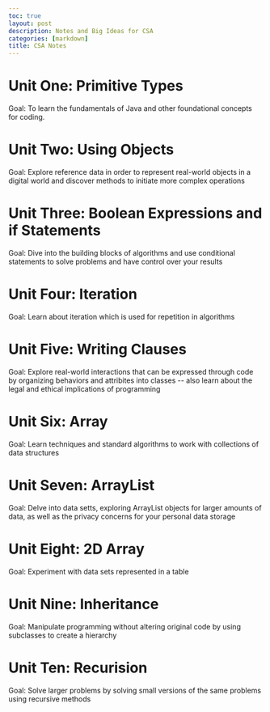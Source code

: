 ```yaml
---
toc: true
layout: post
description: Notes and Big Ideas for CSA
categories: [markdown]
title: CSA Notes 
---
```


# Unit One: Primitive Types
Goal: To learn the fundamentals of Java and other foundational concepts for coding.



# Unit Two: Using Objects
Goal: Explore reference data in order to represent real-world objects in a digital world and discover methods to initiate more complex operations

# Unit Three: Boolean Expressions and if Statements
Goal: Dive into the building blocks of algorithms and use conditional statements to solve problems and have control over your results

# Unit Four: Iteration
Goal: Learn about iteration which is used for repetition in algorithms

# Unit Five: Writing Clauses
Goal: Explore real-world interactions that can be expressed through code by organizing behaviors and attribites into classes -- also learn about the legal and ethical implications of programming

# Unit Six: Array
Goal: Learn techniques and standard algorithms to work with collections of data structures

# Unit Seven: ArrayList
Goal: Delve into data setts, exploring ArrayList objects for larger amounts of data, as well as the privacy concerns for your personal data storage

# Unit Eight: 2D Array
Goal: Experiment with data sets represented in a table

# Unit Nine: Inheritance
Goal: Manipulate programming without altering original code by using subclasses to create a hierarchy

# Unit Ten: Recurision
Goal: Solve larger problems by solving small versions of the same problems using recursive methods
